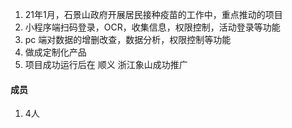 1. 21年1月，石景山政府开展居民接种疫苗的工作中，重点推动的项目
2. 小程序端扫码登录，OCR，收集信息，权限控制，活动登录等功能
3. pc 端对数据的增删改查，数据分析，权限控制等功能
4. 做成定制化产品
5. 项目成功运行后在 顺义 浙江象山成功推广

#### 成员
1. 4人